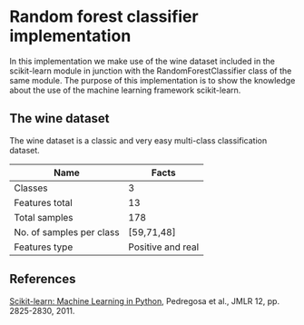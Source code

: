# Random forest classifier implementation
In this implementation we make use of the wine dataset included in the scikit-learn module in junction with the RandomForestClassifier class of the same module.
The purpose of this implementation is to show the knowledge about the use of the machine learning framework scikit-learn.
## The wine dataset
The wine dataset is a classic and very easy multi-class classification dataset.



|Name|Facts|
|--- |--- |
|Classes|3|
|Features total|13|
|Total samples|178|
|No. of samples per class|[59,71,48]|
|Features type|Positive and real|

## References
[Scikit-learn: Machine Learning in Python](https://jmlr.csail.mit.edu/papers/v12/pedregosa11a.html), Pedregosa et al., JMLR 12, pp. 2825-2830, 2011.
